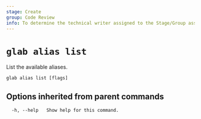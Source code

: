 ```yaml
---
stage: Create
group: Code Review
info: To determine the technical writer assigned to the Stage/Group associated with this page, see https://about.gitlab.com/handbook/product/ux/technical-writing/#assignments
---
```


<!--
This documentation is auto generated by a script.
Please do not edit this file directly. Run `make gen-docs` instead.
-->

# `glab alias list`

List the available aliases.

```plaintext
glab alias list [flags]
```

## Options inherited from parent commands

```plaintext
  -h, --help   Show help for this command.
```
